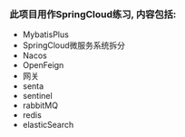 ### 此项目用作SpringCloud练习, 内容包括:

- MybatisPlus
- SpringCloud微服务系统拆分
- Nacos
- OpenFeign
- 网关
- senta
- sentinel
- rabbitMQ
- redis
- elasticSearch
